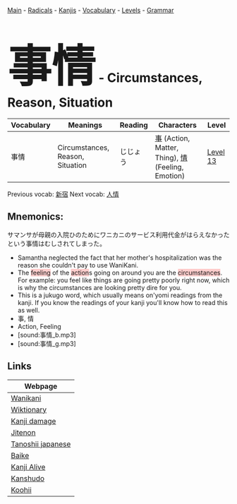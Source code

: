 <style> bigfont {font-size: 100px}</style>
[Main](../README.md) -
[Radicals](../radicals.md) -
[Kanjis](../kanjis.md) -
[Vocabulary](../vocabulary.md) -
[Levels](../levels.md) -
[Grammar](../grammar.md)
# <bigfont> 事情</bigfont> - Circumstances, Reason, Situation 

| Vocabulary | Meanings | Reading | Characters | Level |
| --- | --- | --- | --- | --- |
| 事情 | Circumstances, Reason, Situation | じじょう |  [事](../kanjis/事.md) (Action, Matter, Thing), [情](../kanjis/情.md) (Feeling, Emotion) | [Level 13](../levels/wk_level13.md) |

Previous vocab: [新宿](新宿.md) Next vocab: [人情](人情.md) 

## Mnemonics:
サマンサが母親の入院ひのためにワニカニのサービス利用代金がはらえなかったという事情はむしされてしまった。
* Samantha neglected the fact that her mother's hospitalization was the reason she couldn't pay to use WaniKani.
* The <span style="background-color:#ffcccb"> feeling</span> of the <span style="background-color:#ffcccb"> action</span>s going on around you are the <span style="background-color:#ffcccb"> circumstances</span>. For example: you feel like things are going pretty poorly right now, which is why the circumstances are looking pretty dire for you.
* This is a jukugo word, which usually means on'yomi readings from the kanji. If you know the readings of your kanji you'll know how to read this as well.
* 事, 情
* Action, Feeling
* [sound:事情_b.mp3]
* [sound:事情_g.mp3]


## Links 

| Webpage |
| --- |
| [Wanikani          ](https://www.wanikani.com/kanji/事情) |
| [Wiktionary        ](https://en.wiktionary.org/wiki/事情) |
| [Kanji damage      ](http://www.kanjidamage.com/kanji/search?utf8=✓&q=事情) |
| [Jitenon           ](https://jitenon.com/kanji/事情) |
| [Tanoshii japanese ](https://www.tanoshiijapanese.com/dictionary/kanji.cfm?k=事情) |
| [Baike             ](https://baike.baidu.com/item/事情) |
| [Kanji Alive       ](https://app.kanjialive.com/事情) |
| [Kanshudo          ](https://www.kanshudo.com/searchmn?q=事情) |
| [Koohii            ](https://kanji.koohii.com/study/kanji/事情) |
